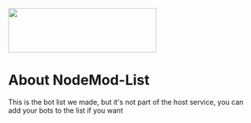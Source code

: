 <img src="https://o.remove.bg/downloads/7c24e650-631f-4a1a-8d70-f34ff5da7abb/Nodemod__1_-removebg-preview.png" width="300" height="90">

# About NodeMod-List
This is the bot list we made, but it's not part of the host service, you can add your bots to the list if you want
